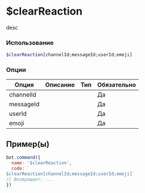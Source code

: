 # $clearReaction
desc
### Использование
```php
$clearReaction[channelId;messageId;userId;emoji]
```

### Опции

| Опция | Описание | Тип | Обязательно |
|--------|-------------|------|----------|
| channelId |  |  | Да | 
| messageId |  |  | Да | 
| userId |  |  | Да |
| emoji |  |  | Да |
## Пример(ы)

```javascript
bot.command({
  name: '$clearReaction',
  code: `
$clearReaction[channelId;messageId;userId;emoji]`
// Возвращает: ...
})
```